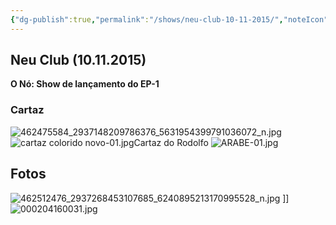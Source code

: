 ```yaml
---
{"dg-publish":true,"permalink":"/shows/neu-club-10-11-2015/","noteIcon":" "}
---
```


## Neu Club (10.11.2015)

**O Nó: Show de lançamento do EP-1**

### Cartaz
![462475584_2937148209786376_5631954399791036072_n.jpg](/img/user/img/462475584_2937148209786376_5631954399791036072_n.jpg)
![cartaz colorido novo-01.jpg](/img/user/img/cartaz%20colorido%20novo-01.jpg)Cartaz do Rodolfo
![ARABE-01.jpg](/img/user/img/ARABE-01.jpg)
## Fotos
![462512476_2937268453107685_6240895213170995528_n.jpg](/img/user/img/462512476_2937268453107685_6240895213170995528_n.jpg)
]]![000204160031.jpg](/img/user/img/000204160031.jpg)